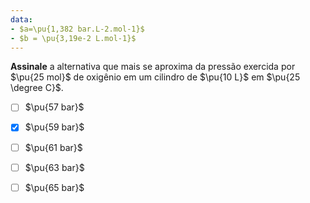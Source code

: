 ```yaml
---
data:
- $a=\pu{1,382 bar.L-2.mol-1}$
- $b = \pu{3,19e-2 L.mol-1}$
---
```

**Assinale** a alternativa que mais se aproxima da pressão exercida por $\pu{25 mol}$ de oxigênio em um cilindro de $\pu{10 L}$ em $\pu{25 \degree C}$.

- [ ] $\pu{57 bar}$
- [x] $\pu{59 bar}$
- [ ] $\pu{61 bar}$
- [ ] $\pu{63 bar}$
- [ ] $\pu{65 bar}$


